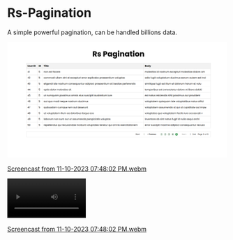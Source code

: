 # Rs-Pagination
A simple powerful pagination, can be handled billions data.


![Screenshot from 2023-11-10 19-48-31.png](public%2FScreenshot%20from%202023-11-10%2019-48-31.png)



[Screencast from 11-10-2023 07:48:02 PM.webm](public%2FScreencast%20from%2011-10-2023%2007%3A48%3A02%20PM.webm)



<video src='public%2FScreencast%20from%2011-10-2023%2007%3A48%3A02%20PM.webm' width=180/> | <video src='public%2FScreencast%20from%2011-10-2023%2007%3A48%3A02%20PM.webm' width=180 />


[Screencast from 11-10-2023 07:48:02 PM.webm](public%2FScreencast%20from%2011-10-2023%2007%3A48%3A02%20PM.webm)